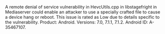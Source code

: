 A remote denial of service vulnerability in HevcUtils.cpp in libstagefright in Mediaserver could enable an attacker to use a specially crafted file to cause a device hang or reboot. This issue is rated as Low due to details specific to the vulnerability. Product: Android. Versions: 7.0, 7.1.1, 7.1.2. Android ID: A-35467107.